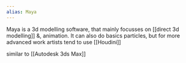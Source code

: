 ```yaml
---
alias: Maya
---
```

Maya is a 3d modelling software, that mainly focusses on [[direct 3d modelling]] &, animation. It can also do basics particles, but for more advanced work artists tend to use [[Houdini]]

similar to [[Autodesk 3ds Max]]
